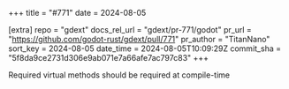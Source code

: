+++
title = "#771"
date = 2024-08-05

[extra]
repo = "gdext"
docs_rel_url = "gdext/pr-771/godot"
pr_url = "https://github.com/godot-rust/gdext/pull/771"
pr_author = "TitanNano"
sort_key = 2024-08-05
date_time = 2024-08-05T10:09:29Z
commit_sha = "5f8da9ce2731d306e9ab071e7a66afe7ac797c83"
+++

Required virtual methods should be required at compile-time
